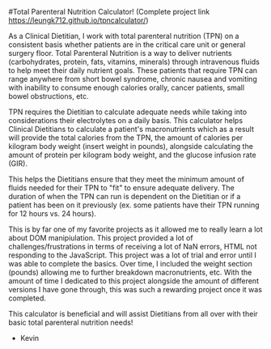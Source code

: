 #Total Parenteral Nutrition Calculator! (Complete project link https://leungk712.github.io/tpncalculator/)

As a Clinical Dietitian, I work with total parenteral nutrition (TPN) on a consistent basis whether patients are in the
critical care unit or general surgery floor. Total Parenteral Nutrition is a way to deliver nutrients (carbohydrates, 
protein, fats, vitamins, minerals) through intravenous fluids to help meet their daily nutrient goals. These patients 
that require TPN can range anywhere from short bowel syndrome, chronic nausea and vomiting with inability to consume
enough calories orally, cancer patients, small bowel obstructions, etc. 

TPN requires the Dietitian to calculate adequate needs while taking into considerations their electrolytes on a daily 
basis. This calculator helps Clinical Dietitians to calculate a patient's macronutrients which as a result will provide
the total calories from the TPN, the amount of calories per kilogram body weight (insert weight in pounds), alongside
calculating the amount of protein per kilogram body weight, and the glucose infusion rate (GIR). 

This helps the Dietitians ensure that they meet the minimum amount of fluids needed for their TPN to "fit" to ensure
adequate delivery. The duration of when the TPN can run is dependent on the Dietitian or if a patient has been on it previously
(ex. some patients have their TPN running for 12 hours vs. 24 hours).

This is by far one of my favorite projects as it allowed me to really learn a lot about DOM manipiulation. This project provided 
a lot of challenges/frustrations in terms of receiving a lot of NaN errors, HTML not responding to the JavaScript. This project 
was a lot of trial and error until I was able to complete the basics. Over time, I included the weight section (pounds) allowing 
me to further breakdown macronutrients, etc. With the amount of time I dedicated to this project alongside the amount of different
versions I have gone through, this was such a rewarding project once it was completed. 

This calculator is beneficial and will assist Dietitians from all over with their basic total parenteral nutrition needs! 

- Kevin
